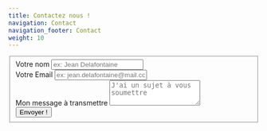 ```yaml
---
title: Contactez nous !
navigation: Contact
navigation_footer: Contact
weight: 10
---
```


<section>
  <div id="form" class="container">
		<div class="block">
			<form action="https://formspree.io/arnoldetc@gmail.com" method="POST">
			<fieldset>
				<div class="form-input">
					<label>Votre nom</label>
					<input type="text" class="form-control" placeholder="ex: Jean Delafontaine" name="nom">
				</div>
				<div class="form-input">
					<label>Votre Email</label>
					<input type="text" class="form-control" placeholder="ex: jean.delafontaine@mail.com" name="_reply">
				</div>
				<div class="form-input">
					<label>Mon message à transmettre</label>
					<textarea class="form-control" rows="3" placeholder="J'ai un sujet à vous soumettre" name="message"></textarea>
				</div>
				<div class="form-submit">
				<button class="button button--warning" type="submit">Envoyer !</button>
				</div>
				</fieldset>
			</form>
		</div>
  </div>
</section>
